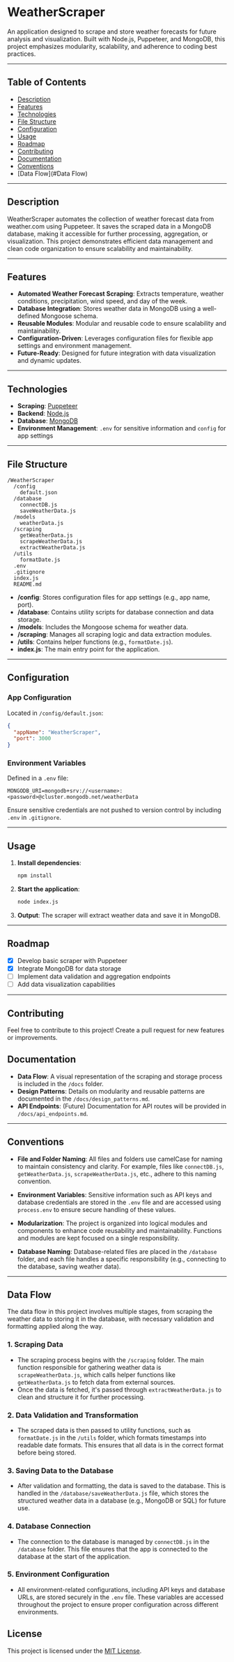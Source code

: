 
# WeatherScraper

An application designed to scrape and store weather forecasts for future analysis and visualization. Built with Node.js, Puppeteer, and MongoDB, this project emphasizes modularity, scalability, and adherence to coding best practices.

---

## Table of Contents
- [Description](#description)
- [Features](#features)
- [Technologies](#technologies)
- [File Structure](#file-structure)
- [Configuration](#configuration)
- [Usage](#usage)
- [Roadmap](#roadmap)
- [Contributing](#contributing)
- [Documentation](#documentation)
- [Conventions](#Conventions)
- [Data Flow](#Data Flow)
---

## Description

WeatherScraper automates the collection of weather forecast data from weather.com using Puppeteer. It saves the scraped data in a MongoDB database, making it accessible for further processing, aggregation, or visualization. This project demonstrates efficient data management and clean code organization to ensure scalability and maintainability.

---

## Features

- **Automated Weather Forecast Scraping**: Extracts temperature, weather conditions, precipitation, wind speed, and day of the week.
- **Database Integration**: Stores weather data in MongoDB using a well-defined Mongoose schema.
- **Reusable Modules**: Modular and reusable code to ensure scalability and maintainability.
- **Configuration-Driven**: Leverages configuration files for flexible app settings and environment management.
- **Future-Ready**: Designed for future integration with data visualization and dynamic updates.

---

## Technologies

- **Scraping**: [Puppeteer](https://pptr.dev/)
- **Backend**: [Node.js](https://nodejs.org/)
- **Database**: [MongoDB](https://www.mongodb.com/)
- **Environment Management**: `.env` for sensitive information and `config` for app settings

---

## File Structure

```
/WeatherScraper
  /config
    default.json
  /database
    connectDB.js
    saveWeatherData.js
  /models
    weatherData.js
  /scraping
    getWeatherData.js
    scrapeWeatherData.js
    extractWeatherData.js
  /utils
    formatDate.js
  .env
  .gitignore
  index.js
  README.md
```

- **/config**: Stores configuration files for app settings (e.g., app name, port).
- **/database**: Contains utility scripts for database connection and data storage.
- **/models**: Includes the Mongoose schema for weather data.
- **/scraping**: Manages all scraping logic and data extraction modules.
- **/utils**: Contains helper functions (e.g., `formatDate.js`).
- **index.js**: The main entry point for the application.

---

## Configuration

### App Configuration
Located in `/config/default.json`:
```json
{
  "appName": "WeatherScraper",
  "port": 3000
}
```

### Environment Variables
Defined in a `.env` file:
```env
MONGODB_URI=mongodb+srv://<username>:<password>@cluster.mongodb.net/weatherData
```

Ensure sensitive credentials are not pushed to version control by including `.env` in `.gitignore`.

---

## Usage

1. **Install dependencies**:
    ```bash
    npm install
    ```

2. **Start the application**:
    ```bash
    node index.js
    ```

3. **Output**: The scraper will extract weather data and save it in MongoDB.

---

## Roadmap

- [x] Develop basic scraper with Puppeteer
- [x] Integrate MongoDB for data storage
- [ ] Implement data validation and aggregation endpoints
- [ ] Add data visualization capabilities

---

## Contributing
Feel free to contribute to this project! Create a pull request for new features or improvements.

## Documentation

- **Data Flow**: A visual representation of the scraping and storage process is included in the `/docs` folder.
- **Design Patterns**: Details on modularity and reusable patterns are documented in the `/docs/design_patterns.md`.
- **API Endpoints**: (Future) Documentation for API routes will be provided in `/docs/api_endpoints.md`.

---

## Conventions

- **File and Folder Naming**: All files and folders use camelCase for naming to maintain consistency and clarity. For example, files like `connectDB.js`, `getWeatherData.js`, `scrapeWeatherData.js`, etc., adhere to this naming convention.

- **Environment Variables**: Sensitive information such as API keys and database credentials are stored in the `.env` file and are accessed using `process.env` to ensure secure handling of these values.

- **Modularization**: The project is organized into logical modules and components to enhance code reusability and maintainability. Functions and modules are kept focused on a single responsibility.

- **Database Naming**: Database-related files are placed in the `/database` folder, and each file handles a specific responsibility (e.g., connecting to the database, saving weather data).

---

## Data Flow

The data flow in this project involves multiple stages, from scraping the weather data to storing it in the database, with necessary validation and formatting applied along the way.

### 1. **Scraping Data**
   - The scraping process begins with the `/scraping` folder. The main function responsible for gathering weather data is `scrapeWeatherData.js`, which calls helper functions like `getWeatherData.js` to fetch data from external sources.
   - Once the data is fetched, it's passed through `extractWeatherData.js` to clean and structure it for further processing.

### 2. **Data Validation and Transformation**
   - The scraped data is then passed to utility functions, such as `formatDate.js` in the `/utils` folder, which formats timestamps into readable date formats. This ensures that all data is in the correct format before being stored.

### 3. **Saving Data to the Database**
   - After validation and formatting, the data is saved to the database. This is handled in the `/database/saveWeatherData.js` file, which stores the structured weather data in a database (e.g., MongoDB or SQL) for future use.

### 4. **Database Connection**
   - The connection to the database is managed by `connectDB.js` in the `/database` folder. This file ensures that the app is connected to the database at the start of the application.

### 5. **Environment Configuration**
   - All environment-related configurations, including API keys and database URLs, are stored securely in the `.env` file. These variables are accessed throughout the project to ensure proper configuration across different environments.


## License

This project is licensed under the [MIT License](LICENSE).
```
